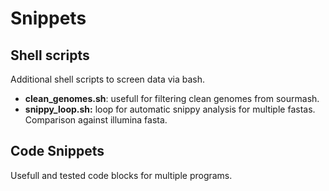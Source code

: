 # Snippets

## Shell scripts
Additional shell scripts to screen data via bash.

- **clean_genomes.sh**: usefull for filtering clean genomes from sourmash.
- **snippy_loop.sh:** loop for automatic snippy analysis for multiple fastas. Comparison against illumina fasta.  

## Code Snippets
Usefull and tested code blocks for multiple programs.
